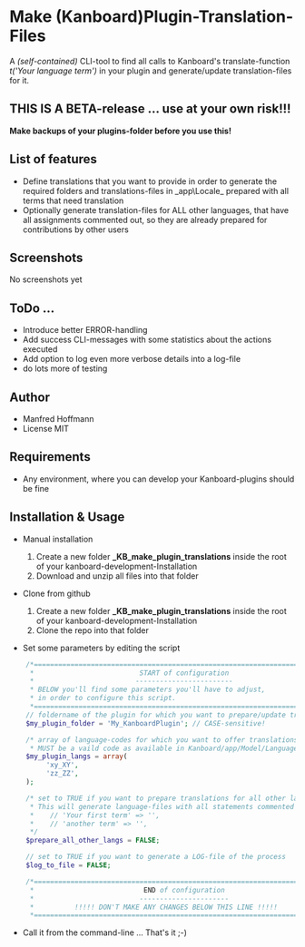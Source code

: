 Make (Kanboard)Plugin-Translation-Files
=======================================
A _(self-contained)_ CLI-tool to find all calls to Kanboard's translate-function _t('Your language term')_ in your plugin and generate/update translation-files for it.

## THIS IS A BETA-release ... use at your own risk!!!
**Make backups of your plugins-folder before you use this!**

List of features
----------------
- Define translations that you want to provide in order to generate the required folders and translations-files in _app\Locale\_ prepared with all terms that need translation
- Optionally generate translation-files for ALL other languages, that have all assignments commented out, so they are already prepared for contributions by other users


Screenshots
-----------

No screenshots yet

ToDo ...
--------
- Introduce better ERROR-handling
- Add success CLI-messages with some statistics about the actions executed
- Add option to log even more verbose details into a log-file
- do lots more of testing

Author
------
- Manfred Hoffmann
- License MIT

Requirements
------------
- Any environment, where you can develop your Kanboard-plugins should be fine

Installation & Usage
------------
- Manual installation
  1. Create a new folder **_KB_make_plugin_translations** inside the root of your kanboard-development-Installation
  2. Download and unzip all files into that folder
- Clone from github
  1. Create a new folder **_KB_make_plugin_translations** inside the root of your kanboard-development-Installation
  2. Clone the repo into that folder

- Set some parameters by editing the script
```php
    /*==============================================================================
     *                          START of configuration
     *                         ------------------------
     * BELOW you'll find some parameters you'll have to adjust,
     * in order to configure this script.
     *============================================================================*/
    // foldername of the plugin for which you want to prepare/update translations
    $my_plugin_folder = 'My_KanboardPlugin'; // CASE-sensitive!

    /* array of language-codes for which you want to offer translations
     * MUST be a vaild code as available in Kanboard/app/Model/LanguageModel.php */
    $my_plugin_langs = array(
         'xy_XY',
         'zz_ZZ',
    );

    /* set to TRUE if you want to prepare translations for all other languages.
     * This will generate language-files with all statements commented out like:
     *    // 'Your first term' => '',
     *    // 'another term' => '',
     */
    $prepare_all_other_langs = FALSE;

    // set to TRUE if you want to generate a LOG-file of the process
    $log_to_file = FALSE;

    /*==============================================================================
     *                           END of configuration
     *                          ----------------------
     *          !!!!! DON'T MAKE ANY CHANGES BELOW THIS LINE !!!!!
     *============================================================================*/
```

- Call it from the command-line ... That's it ;-)
